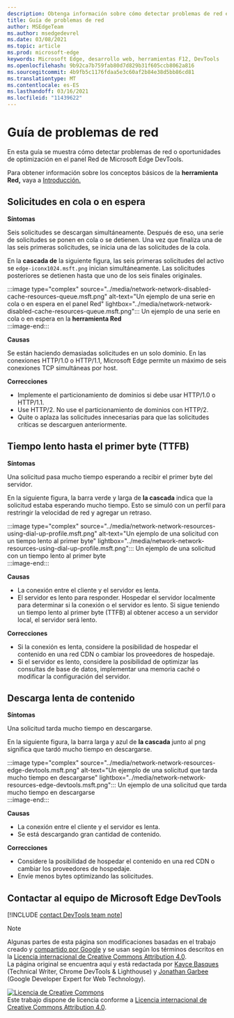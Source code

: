 ```yaml
---
description: Obtenga información sobre cómo detectar problemas de red en el panel Red de Microsoft Edge DevTools.
title: Guía de problemas de red
author: MSEdgeTeam
ms.author: msedgedevrel
ms.date: 03/08/2021
ms.topic: article
ms.prod: microsoft-edge
keywords: Microsoft Edge, desarrollo web, herramientas F12, DevTools
ms.openlocfilehash: 9b92ca7b759fab80d7d829b31f605ccb8062a816
ms.sourcegitcommit: 4b9fb5c1176fdaa5e3c60af2b84e38d5bb86cd81
ms.translationtype: MT
ms.contentlocale: es-ES
ms.lasthandoff: 03/16/2021
ms.locfileid: "11439622"
---
```

<!-- Copyright Kayce Basques and Jonathan Garbee

   Licensed under the Apache License, Version 2.0 (the "License");
   you may not use this file except in compliance with the License.
   You may obtain a copy of the License at

       https://www.apache.org/licenses/LICENSE-2.0

   Unless required by applicable law or agreed to in writing, software
   distributed under the License is distributed on an "AS IS" BASIS,
   WITHOUT WARRANTIES OR CONDITIONS OF ANY KIND, either express or implied.
   See the License for the specific language governing permissions and
   limitations under the License.  -->

# <a name="network-issues-guide"></a>Guía de problemas de red  

En esta guía se muestra cómo detectar problemas de red o oportunidades de optimización en el panel Red de Microsoft Edge DevTools.  

Para obtener información sobre los conceptos básicos de la **herramienta Red,** vaya a [Introducción.][NetworkPerformance]  

## <a name="queued-or-stalled-requests"></a>Solicitudes en cola o en espera  

**Síntomas**  

Seis solicitudes se descargan simultáneamente.  Después de eso, una serie de solicitudes se ponen en cola o se detienen.  Una vez que finaliza una de las seis primeras solicitudes, se inicia una de las solicitudes de la cola.  

En la **cascada de** la siguiente figura, las seis primeras solicitudes del activo se `edge-iconx1024.msft.png` inician simultáneamente.  Las solicitudes posteriores se detienen hasta que uno de los seis finales originales.  

:::image type="complex" source="../media/network-network-disabled-cache-resources-queue.msft.png" alt-text="Un ejemplo de una serie en cola o en espera en el panel Red" lightbox="../media/network-network-disabled-cache-resources-queue.msft.png":::
   Un ejemplo de una serie en cola o en espera en la **herramienta Red**  
:::image-end:::  

**Causas**  

Se están haciendo demasiadas solicitudes en un solo dominio.  En las conexiones HTTP/1.0 o HTTP/1.1, Microsoft Edge permite un máximo de seis conexiones TCP simultáneas por host.  

**Correcciones**  

*   Implemente el particionamiento de dominios si debe usar HTTP/1.0 o HTTP/1.1.  
*   Use HTTP/2.  No use el particionamiento de dominios con HTTP/2.  
*   Quite o aplaza las solicitudes innecesarias para que las solicitudes críticas se descarguen anteriormente.  
    
## <a name="slow-time-to-first-byte-ttfb"></a>Tiempo lento hasta el primer byte (TTFB)  

**Síntomas**  

Una solicitud pasa mucho tiempo esperando a recibir el primer byte del servidor.  

En la siguiente figura, la barra verde y larga de **la cascada** indica que la solicitud estaba esperando mucho tiempo.  Esto se simuló con un perfil para restringir la velocidad de red y agregar un retraso.  

:::image type="complex" source="../media/network-network-resources-using-dial-up-profile.msft.png" alt-text="Un ejemplo de una solicitud con un tiempo lento al primer byte" lightbox="../media/network-network-resources-using-dial-up-profile.msft.png":::
   Un ejemplo de una solicitud con un tiempo lento al primer byte  
:::image-end:::  

**Causas**  

*   La conexión entre el cliente y el servidor es lenta.  
*   El servidor es lento para responder.  Hospedar el servidor localmente para determinar si la conexión o el servidor es lento.  Si sigue teniendo un tiempo lento al primer byte \(TTFB\) al obtener acceso a un servidor local, el servidor será lento.  
    
**Correcciones**  

*   Si la conexión es lenta, considere la posibilidad de hospedar el contenido en una red CDN o cambiar los proveedores de hospedaje.  
*   Si el servidor es lento, considere la posibilidad de optimizar las consultas de base de datos, implementar una memoria caché o modificar la configuración del servidor.  
    
## <a name="slow-content-download"></a>Descarga lenta de contenido  

**Síntomas**  

Una solicitud tarda mucho tiempo en descargarse.  

En la siguiente figura, la barra larga y azul de **la cascada** junto al png significa que tardó mucho tiempo en descargarse.  

:::image type="complex" source="../media/network-network-resources-edge-devtools.msft.png" alt-text="Un ejemplo de una solicitud que tarda mucho tiempo en descargarse" lightbox="../media/network-network-resources-edge-devtools.msft.png":::
   Un ejemplo de una solicitud que tarda mucho tiempo en descargarse  
:::image-end:::  

**Causas**  

*   La conexión entre el cliente y el servidor es lenta.  
*   Se está descargando gran cantidad de contenido.  
    
**Correcciones**  

*   Considere la posibilidad de hospedar el contenido en una red CDN o cambiar los proveedores de hospedaje.  
*   Envíe menos bytes optimizando las solicitudes.  
    
<!--   ## Contribute knowledge  

Do you have a network issue that should be added to this guide?  

*   Send a tweet to [@EdgeDevTools][MicrosoftEdgeTweet].  
*   Choose **Send Feedback** \(![Send Feedback](../media/smile-icon.msft.png)\) in the DevTools or select `Alt`+`Shift`+`I` \(Windows, Linux\) or `Option`+`Shift`+`I` \(macOS\) to provide feedback or feature requests.  
*   [Open an issue][WebFundamentalsIssue] on the docs repo.  -->  
    
## <a name="getting-in-touch-with-the-microsoft-edge-devtools-team"></a>Contactar al equipo de Microsoft Edge DevTools  

[!INCLUDE [contact DevTools team note](../includes/contact-devtools-team-note.md)]  

<!-- links -->  

[NetworkPerformance]: ./index.md "Inspeccionar la actividad de red en Microsoft Edge DevTools | Microsoft Docs"  

[MicrosoftEdgeTweet]: https://twitter.com/intent/tweet?text=@EdgeDevTools%20[Network%20Issues%20Guide%20Suggestion]  

[WebFundamentalsIssue]: https://github.com/MicrosoftDocs/edge-developer/issues/new?title=%5BDevTools%20Network%20Issues%20Guide%20Suggestion%5D "Nuevo problema: MicrosoftDocs/edge-developer"  

> [!NOTE]
> Algunas partes de esta página son modificaciones basadas en el trabajo creado y [compartido por Google][GoogleSitePolicies] y se usan según los términos descritos en la [Licencia internacional de Creative Commons Attribution 4.0][CCA4IL].  
> La página original [](https://developers.google.com/web/tools/chrome-devtools/network/issues) se encuentra aquí y está redactada por [Kayce Basques][KayceBasques] \(Technical Writer, Chrome DevTools \& Lighthouse\) y [Jonathan Garbee][JonathanGarbee] \(Google Developer Expert for Web Technology\).  

[![Licencia de Creative Commons][CCby4Image]][CCA4IL]  
Este trabajo dispone de licencia conforme a [Licencia internacional de Creative Commons Attribution 4.0][CCA4IL].  

[CCA4IL]: https://creativecommons.org/licenses/by/4.0  
[CCby4Image]: https://i.creativecommons.org/l/by/4.0/88x31.png  
[GoogleSitePolicies]: https://developers.google.com/terms/site-policies  
[KayceBasques]: https://developers.google.com/web/resources/contributors/kaycebasques  
[JonathanGarbee]: https://developers.google.com/web/resources/contributors/jonathangarbee
